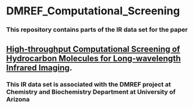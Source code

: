 # DMREF_Computational_Screening

### This repository contains parts of the IR data set for the paper 

## [High-throughput Computational Screening of Hydrocarbon Molecules for Long-wavelength Infrared Imaging](https://doi.org/10.1021/acsmaterialslett.4c01037).

### This IR data set is associated with the DMREF project at Chemistry and Biochemistry Department at University of Arizona


